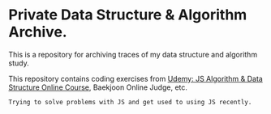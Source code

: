 # Private Data Structure & Algorithm Archive.

This is a repository for archiving traces of my data structure and algorithm study.

This repository contains coding exercises from [Udemy: JS Algorithm & Data Structure Online Course](https://www.udemy.com/course/best-javascript-data-structures/), Baekjoon Online Judge, etc.

`Trying to solve problems with JS and get used to using JS recently.`
